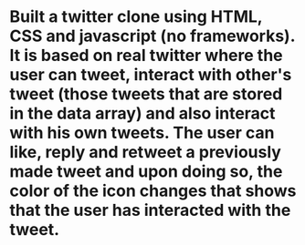 # Built a twitter clone using HTML, CSS and javascript (no frameworks). It is based on real twitter where the user can tweet, interact with other's tweet (those tweets that are stored in the data array) and also interact with his own tweets. The user can like, reply and retweet a previously made tweet and upon doing so, the color of the icon changes that shows that the user has interacted with the tweet.
